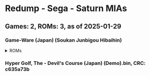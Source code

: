 # Redump - Sega - Saturn MIAs
## Games: 2, ROMs: 3, as of 2025-01-29
### Game-Ware (Japan) (Soukan Junbigou Hibaihin)
<details>
<summary>ROMs</summary>

Game-Ware (Japan) (Soukan Junbigou Hibaihin) (Track 1).bin, CRC: 22bbe733

Game-Ware (Japan) (Soukan Junbigou Hibaihin) (Track 2).bin, CRC: 5643fb99
</details>

### Hyper Golf, The - Devil's Course (Japan) (Demo).bin, CRC: c635a73b
